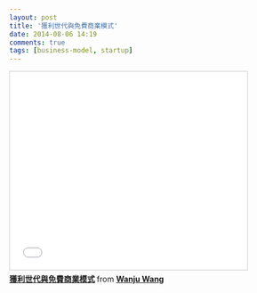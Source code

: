```yaml
---
layout: post
title: '獲利世代與免費商業模式'
date: 2014-08-06 14:19
comments: true
tags: [business-model, startup]
---
```

<iframe src="//www.slideshare.net/slideshow/embed_code/37594671" width="427" height="356" frameborder="0" marginwidth="0" marginheight="0" scrolling="no" style="border:1px solid #CCC; border-width:1px; margin-bottom:5px; max-width: 100%;" allowfullscreen> </iframe> <div style="margin-bottom:5px"> <strong> <a href="https://www.slideshare.net/wanjuwang7/ss-37594671" title="獲利世代與免費商業模式" target="_blank">獲利世代與免費商業模式</a> </strong> from <strong><a href="http://www.slideshare.net/wanjuwang7" target="_blank">Wanju Wang</a></strong> </div>